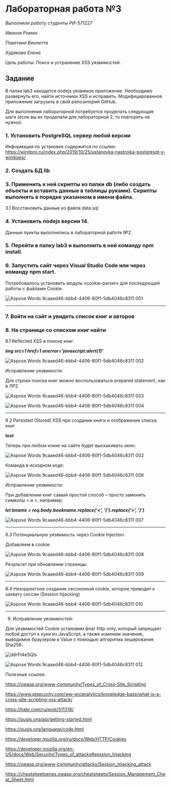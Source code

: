 # **Лабораторная работа №3**
*Выполняли работу студенты РИ-571227*

*Иванов Роман*

*Поветина Виолетта*

*Худякова Елена*


Цель работы: Поиск и устранение XSS уязвимостей.
## **Задание**
В папке lab3 находится nodejs уязвимое приложение. Необходимо развернуть его, найти источники XSS и исправить. Модифицированное приложение загрузить в свой репозиторий GitHub.

Для выполнения лабораторной потребуется проделать следующие шаги (если вы их проделали для лабораторной 2, то повторять не нужно):

### 1. Установить PostgreSQL сервер любой версии 
Информация по установке содержится по ссылке: https://winitpro.ru/index.php/2019/10/25/ustanovka-nastrojka-postgresql-v-windows/

### 2. Создать БД lib

### 3. Применить к ней скрипты из папки db (либо создать объекты и вставить данные в таблицы руками). Скрипты выполнять в порядке указанном в имени файла. 

3.1 Восстановить данные из файла data.sql 

### 4. Установить nodejs версии 14. 

Данные пункты выполнялись в лабораторной работе №2.

### 5. Перейти в папку lab3 и выполнить в ней команду npm install. 

### 6. Запустить сайт через Visual Studio Code или через команду npm start.

Потребовалось установить модуль «cookie-parser» для последующей работы с файлами Cookie.

![Aspose Words 9caaed46-bbb4-4406-80f1-5db4046c8311 001](https://user-images.githubusercontent.com/87654857/147643373-088fcf71-34fe-469a-bd33-64cf65bb916d.png)

---

### 7. Войти на сайт и увидеть список книг и авторов
### 8. На странице со списком книг найти 

8.1 Reflected XSS в поиске книг


***img src=1 href=1 onerror='javascript:alert(1)'***

![Aspose Words 9caaed46-bbb4-4406-80f1-5db4046c8311 002](https://user-images.githubusercontent.com/87654857/149493228-bbad7c91-0ee5-4568-896a-5eed2e886ca7.png)



Исправление уязвимости:

Для строки поиска книг можно воспользоваться prepared statement, как в ЛР2



![Aspose Words 9caaed46-bbb4-4406-80f1-5db4046c8311 003](https://user-images.githubusercontent.com/87654857/147643430-2c1bf953-1975-4436-8704-a2026498ee9d.png)

![Aspose Words 9caaed46-bbb4-4406-80f1-5db4046c8311 004](https://user-images.githubusercontent.com/87654857/147643442-890a0974-1ff0-48a7-8a25-fa0274aef0b0.png)

---
8.2 Persisted (Stored) XSS при создании книги и отображении списка книг

***<html onclick=“alert(1)”>test</html>***

Теперь при любом клике на сайте будет выскакивать окно:

![Aspose Words 9caaed46-bbb4-4406-80f1-5db4046c8311 002](https://user-images.githubusercontent.com/87654857/149493211-75ee8caf-48a1-4494-a33f-74ae24f58933.png)


Команда в исходном коде:


![Aspose Words 9caaed46-bbb4-4406-80f1-5db4046c8311 006](https://user-images.githubusercontent.com/87654857/147643488-21384e19-9aa3-4a69-8fbe-a61fc55be902.png)


Исправление уязвимости:

При добавлении книг самый простой способ – просто заменять символы < и >, например:

***let bname = req.body.bookname.replace(‘<’, ‘(’).replace(‘>’, ‘)’)***

![Aspose Words 9caaed46-bbb4-4406-80f1-5db4046c8311 007](https://user-images.githubusercontent.com/87654857/147643505-7fd47b50-267e-450e-85ae-829ff0c04a12.png)

---

8.3 Потенциальную уязвимость через Cookie Injection

Добавляем в cookie:

![Aspose Words 9caaed46-bbb4-4406-80f1-5db4046c8311 008](https://user-images.githubusercontent.com/87654857/147643520-f6e3dac6-dda7-484c-a7ef-04d8f79063ff.png)

Результат при обновлении страницы:

![Aspose Words 9caaed46-bbb4-4406-80f1-5db4046c8311 009](https://user-images.githubusercontent.com/87654857/147643544-9f0f7250-82fb-449f-bbd9-00cb5feb0d8c.png)

---

8.4 Некорректное создание сессионной cookie, которое приводит к захвату сессии (Session hijacking)

![Aspose Words 9caaed46-bbb4-4406-80f1-5db4046c8311 010](https://user-images.githubusercontent.com/87654857/147643555-63a98d78-3125-4ef9-987c-741a906cd75e.png)


---
9. Исправление уязвимостей:

Для уязвимостей Cookie установим флаг http-only, который запрещает любой доступ к куки из JavaScript, а также изменим значение, выводимое браузером в Value с помощью алгоритма хеширования Sha256:

![ddrFt4eSQIs](https://user-images.githubusercontent.com/87654857/149473425-084be45c-ce3b-4659-9ef7-acd39bf7f1de.jpg)

![Aspose Words 9caaed46-bbb4-4406-80f1-5db4046c8311 012](https://user-images.githubusercontent.com/87654857/147643711-3a52dee2-bb37-4ac1-87d3-20a24ebaf2c6.png)


Полезные ссылки:


https://owasp.org/www-community/Types_of_Cross-Site_Scripting

https://www.ptsecurity.com/ww-en/analytics/knowledge-base/what-is-a-cross-site-scripting-xss-attack/

https://habr.com/ru/post/511318/

https://pugjs.org/api/getting-started.html

https://pugjs.org/language/code.html

https://developer.mozilla.org/ru/docs/Web/HTTP/Cookies

https://developer.mozilla.org/en-US/docs/Web/Security/Types_of_attacks#session_hijacking

https://owasp.org/www-community/attacks/Session_hijacking_attack

https://cheatsheetseries.owasp.org/cheatsheets/Session_Management_Cheat_Sheet.html
